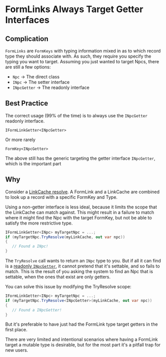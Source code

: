 # FormLinks Always Target Getter Interfaces
## Complication
`FormLinks` are `FormKeys` with typing information mixed in as to which record type they should associate with.  As such, they require you specify the typing you want to target.  Assuming you just wanted to target Npcs, there are still a few options:

- `Npc` -> The direct class
- `INpc` -> The setter interface
- `INpcGetter` -> The readonly interface

## Best Practice
The correct usage (99% of the time) is to always use the `INpcGetter` readonly interface.

`IFormLinkGetter<INpcGetter>`

Or more rarely

`FormKey<INpcGetter>`

The above still has the generic targeting the getter interface `INpcGetter`, which is the important part

## Why

Consider a [LinkCache resolve](../linkcache/Record-Lookup.md).  A FormLink and a LinkCache are combined to look up a record with a specific FormKey and Type.  

Using a non-getter interface is less ideal, because it limits the scope that the LinkCache can match against.  This might result in a failure to match where it might find the Npc with the target FormKey, but not be able to satisfy the more restrictive type.
```cs
IFormLinkGetter<INpc> myTargetNpc = ...;
if (myTargetNpc.TryResolve(myLinkCache, out var npc))
{
   // Found a INpc!
}
```
The `TryResolve` call wants to return an `INpc` type to you.  But if all it can find is a [readonly `INpcGetter`](Getters-Everywhere.md), it cannot pretend that it's settable, and so fails to match.  This is the result of you asking the system to find an Npc that is settable, when the ones that exist are only getters.

You can solve this issue by modifying the TryResolve scope:
```cs
IFormLinkGetter<INpc> myTargetNpc = ...;
if (myTargetNpc.TryResolve<INpcGetter>(myLinkCache, out var npc))
{
   // Found a INpcGetter!
}
```
But it's preferable to have just had the FormLink type target getters in the first place.

There are very limited and intentional scenarios where having a FormLink target a mutable type is desirable, but for the most part it's a pitfall trap for new users.
